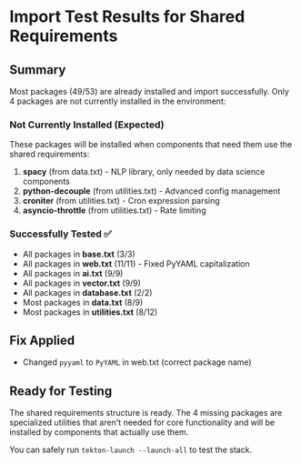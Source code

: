 # Import Test Results for Shared Requirements

## Summary
Most packages (49/53) are already installed and import successfully. Only 4 packages are not currently installed in the environment:

### Not Currently Installed (Expected)
These packages will be installed when components that need them use the shared requirements:

1. **spacy** (from data.txt) - NLP library, only needed by data science components
2. **python-decouple** (from utilities.txt) - Advanced config management
3. **croniter** (from utilities.txt) - Cron expression parsing
4. **asyncio-throttle** (from utilities.txt) - Rate limiting

### Successfully Tested ✅
- All packages in **base.txt** (3/3)
- All packages in **web.txt** (11/11) - Fixed PyYAML capitalization
- All packages in **ai.txt** (9/9)
- All packages in **vector.txt** (9/9)
- All packages in **database.txt** (2/2)
- Most packages in **data.txt** (8/9)
- Most packages in **utilities.txt** (8/12)

## Fix Applied
- Changed `pyyaml` to `PyYAML` in web.txt (correct package name)

## Ready for Testing
The shared requirements structure is ready. The 4 missing packages are specialized utilities that aren't needed for core functionality and will be installed by components that actually use them.

You can safely run `tekton-launch --launch-all` to test the stack.